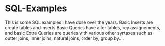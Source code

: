 # SQL-Examples

This is some SQL examples I have done over the years.
Basic Inserts are create tables and inserts
Basic Queries have alter tables, key assignements, and basic 
Extra Queries are queries with various other syntaxes such as outter joins, inner joins, natural joins, order by, group by....
